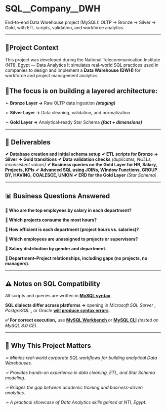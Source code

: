# SQL__Company__DWH
End-to-end Data Warehouse project (MySQL): OLTP → Bronze → Silver → Gold, with ETL scripts, validation, and workforce analytics.
____________

## 📌Project Context

This project was developed during the National Telecommunication Institute (NTI), Egypt — Data Analytics 
It simulates real-world SQL practices used in companies to design and implement a **Data Warehouse (DWH)** for workforce and project management analytics.

## 🏯The focus is on building a layered architecture:

➢ **Bronze Layer →** Raw OLTP data ingestion ***(staging)***

➢ **Silver Layer →** Data cleaning, validation, and normalization

➢ **Gold Layer →** Analytical-ready Star Schema ***(fact + dimensions)***
__________________________________

## 📂 Deliverables

**✔ Database creation and initial schema setup**
**✔ ETL scripts for Bronze → Silver → Gold transitions**
**✔ Data validation checks** *(duplicates, NULLs, inconsistent values)*
**✔ Business queries on the Gold Layer for HR, Salary, Projects, KPIs**
**✔ Advanced SQL using JOINs, Window Functions, GROUP BY, HAVING, COALESCE, UNION**
**✔ ERD for the Gold Layer** *(Star Schema)*
______________________________

## 📊 Business Questions Answered

**📍 Who are the top employees by salary in each department?**

**📍 Which projects consume the most hours?**

**📍 How efficient is each department (project hours vs. salaries)?**

**📍 Which employees are unassigned to projects or supervisors?**

**📍 Salary distribution by gender and department.**

**📍 Department–Project relationships, including gaps (no projects, no managers).**
____________________

## ⚠ Notes on SQL Compatibility

All scripts and queries are written in **<ins>MySQL syntax</ins>**.

**SQL dialects differ across platforms →** opening in *Microsoft SQL Server* **,** *PostgreSQL* **,** or *Oracle* **<ins>will produce syntax errors</ins>**.

**✅ For correct execution,** use **<ins>MySQL Workbench </ins>**  or **<ins>MySQL CLI</ins>** *(tested on MySQL 8.0 CE)*.
________________________

## 🎯 Why This Project Matters

*➢ Mimics real-world corporate SQL workflows for building analytical Data Warehouses.*

*➢ Provides hands-on experience in data cleaning, ETL, and Star Schema modeling.*

*➢ Bridges the gap between academic training and business-driven analytics.*

*➢ A practical showcase of Data Analytics skills gained at NTI, Egypt.*
